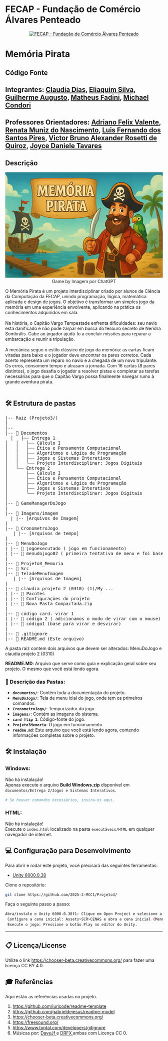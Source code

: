 # FECAP - Fundação de Comércio Álvares Penteado

<p align="center">
<a href= "https://www.fecap.br/"><img src="https://encrypted-tbn0.gstatic.com/images?q=tbn:ANd9GcRhZPrRa89Kma0ZZogxm0pi-tCn_TLKeHGVxywp-LXAFGR3B1DPouAJYHgKZGV0XTEf4AE&usqp=CAU" alt="FECAP - Fundação de Comércio Álvares Penteado" border="0"></a>
</p>

# Memória Pirata

## Código Fonte

## Integrantes: <a href="https://www.linkedin.com/in/victorbarq/">Claudia Dias</a>, <a href="www.linkedin.com/in/eliaquim-marcelino-silva">Eliaquim Silva</a>, <a href="https://www.linkedin.com/in/victorbarq/">Guilherme Augusto</a>, <a href="https://www.linkedin.com/in/victorbarq/">Matheus Fadini</a>, <a href="https://www.linkedin.com/in/victorbarq/">Michael Condori</a>

## Professores Orientadores: <a href="https://www.linkedin.com/in/adriano-valente-534576135/">Adriano Felix Valente</a>, <a href="https://www.linkedin.com/in/remuniz/">Renata Muniz do Nascimento</a>, <a href="https://www.linkedin.com/404/">Luis Fernando dos Santos Pires</a>, <a href="https://www.linkedin.com/in/victorbarq/">Victor Bruno Alexander Rosetti de Quiroz</a>, <a href="https://www.linkedin.com/404/">Joyce Daniele Tavares</a>

## Descrição

<p align="center">
<img src="Imagem/Imagem_Capa_.png" alt="CAPA DO PROJETO" border="0">
  Game by Imagem por ChatGPT
</p>


O Memória Pirata é um projeto interdisciplinar criado por alunos de Ciência da Computação da FECAP, unindo programação, lógica, matemática aplicada e design de jogos. O objetivo é transformar um simples jogo da memória em uma experiência envolvente, aplicando na prática os conhecimentos adquiridos em sala.
<br><br>
Na história, o Capitão Vargo Tempestade enfrenta dificuldades: seu navio está danificado e não pode zarpar em busca do tesouro secreto de Neridra Sombrális. Cabe ao jogador ajudá-lo a concluir missões para reparar a embarcação e reunir a tripulação.
<br><br>
A mecânica segue o estilo clássico de jogo da memória: as cartas ficam viradas para baixo e o jogador deve encontrar os pares corretos. Cada acerto representa um reparo no navio e a chegada de um novo tripulante. Os erros, consomem tempo e atrasam a jornada. Com 16 cartas (8 pares distintos), o jogo desafia o jogador a resolver pistas e completar as tarefas necessárias para que o Capitão Vargo possa finalmente navegar rumo à grande aventura pirata.
<br><br>

## 🛠 Estrutura de pastas

<pre>
|-- Raiz (Projeto3/)
|
|-- 
|-- 📂 Documentos
  │   ├── Entrega 1
│   │   ├── Cálculo I
│   │   ├── Ética e Pensamento Computacional
│   │   ├── Algoritmos e Lógica de Programação
│   │   ├── Jogos e Sistemas Interativos
│   │   └── Projeto Interdisciplinar: Jogos Digitais
│   └── Entrega 2
│       ├── Cálculo I
│       ├── Ética e Pensamento Computacional
│       ├── Algoritmos e Lógica de Programação
│       ├── Jogos e Sistemas Interativos
│       └── Projeto Interdisciplinar: Jogos Digitais
│
|-- 📂 GameManagerDoJogo
|
|-- 📂 Imagens/imagem
  | |-- [Arquivos de Imagem]
|  
|-- 📂 CronometroJogo
   | |-- [Arquivos de tempo]
|
|-- 📂 MenuDoJogo
| |-- 📂 jogoexecutado ( jogo em funcionamento)
| |-- 📂 menudojogo02 ( primeira tentativa de menu e foi base para modificações futuras)
|
|-- 📂 Projeto3_Memoria
|-- 📂 Src
|-- 📂 TeladeMenuImagem
   | |-- [Arquivos de Imagem]
|
|-- 📂 claudia projeto 2 (0310) (1)/My ...
| |-- 📂 Pacotes
| |-- 📂 Configurações do projeto
| |-- 📄 Nova Pasta Compactada.zip
|
|-- 📂 código card. virar 1
| |-- 📄 código 2 ( adicionamos o modo de virar com o mouse)
| |-- 📄 código1 (base para virar e desvirar)
|
|-- 📄 .gitignore
|-- 📄 README.md (Este arquivo)
</pre>

A pasta raiz contem dois arquivos que devem ser alterados: MenuDoJogo e claudia projeto 2 (0310)

<b>README.MD</b>: Arquivo que serve como guia e explicação geral sobre seu projeto. O mesmo que você está lendo agora.
### 📝 Descrição das Pastas:

- **`documentos/`**: Contém toda a documentação do projeto.
- **`MenuDoJogo/`**: Tela de menu icial do jogo, onde tem os primeiros comandos.
-  **`CronometroJogo/`**: Temporizador do jogo.
- **`imagens/`**: Contém as imagens do sistema.
- **`card flip 1`**: Código-fonte do jogo.
-  **`Projeto3Memoria`**: O jogo em funcionamento
- **`readme.md`**: Este arquivo que você está lendo agora, contendo informações completas sobre o projeto.


## 🛠 Instalação

### Windows:
Não há instalação!  
Apenas execute o arquivo **Build Windows.zip** disponível em `documentos/Entrega 2/Jogos e Sistemas Interativos`.

```sh
# Se houver comandos necessários, insira-os aqui.
```

### HTML:
Não há instalação!  
Execute o `index.html` localizado na pasta `executáveis/HTML` em qualquer navegador de internet.


## 💻 Configuração para Desenvolvimento

Para abrir e rodar este projeto, você precisará das seguintes ferramentas:

- <a href="https://unity.com/pt/releases/editor/whats-new/6000.0.38">Unity 6000.0.38</a>

Clone o repositório:

```sh
git clone https://github.com/2025-2-MCC1/Projeto3/
```

Faça o seguinte passo a passo:

```sh
Abra/instale o Unity 6000.0.38f1: Clique em Open Project e selecione a pasta onde se encontra o projeto.
 Configure a cena inicial: Assets>SCR>CENAS e abra a cena inicial (Menu).
 Execute o jogo: Pressione o botão Play no editor do Unity.
```

---
## 📋 Licença/License
Utilize o link <https://chooser-beta.creativecommons.org/> para fazer uma licença CC BY 4.0.

## 🎓 Referências

Aqui estão as referências usadas no projeto.

1. <https://github.com/iuricode/readme-template>
2. <https://github.com/gabrieldejesus/readme-model>
3. <https://chooser-beta.creativecommons.org/>
4. <https://freesound.org/>
5. <https://www.toptal.com/developers/gitignore>
6. Músicas por: <a href="https://freesound.org/people/DaveJf/sounds/616544/"> DaveJf </a> e <a href="https://freesound.org/people/DRFX/sounds/338986/"> DRFX </a> ambas com Licença CC 0.
